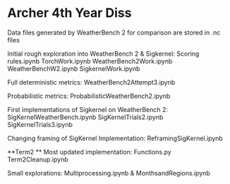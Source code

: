 # Archer 4th Year Diss
Data files generated by WeatherBench 2 for comparison are stored in .nc files

Initial rough exploration into WeatherBench 2 & Sigkernel:
Scoring rules.ipynb
TorchWork.ipynb
WeatherBench2Work.ipynb
WeatherBenchW2.ipynb
SigkernelWork.ipynb

Full deterministic metrics:
WeatherBench2Attempt3.ipynb

Probabilistic metrics:
ProbabilisticWeatherBench2.ipynb

First implementations of Sigkernel on WeatherBench 2:
SigKernelWeatherBench.ipynb
SigKernelTrials2.ipynb
SigKernelTrials3.ipynb

Changing framing of SigKernel Implementation:
ReframingSigKernel.ipynb

**Term2 **
Most updated implementation:
Functions.py
Term2Cleanup.ipynb

Small explorations:
Multiprocessing.ipynb & MonthsandRegions.ipynb 
